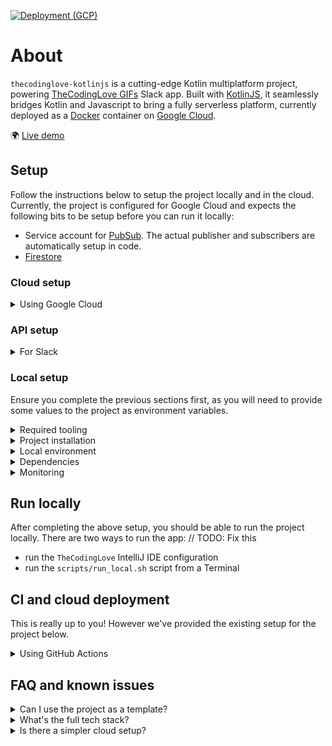 [![Deployment (GCP)](https://github.com/gchristov/thecodinglove-kotlinjs/actions/workflows/deploy_gcp.yml/badge.svg)](https://github.com/gchristov/thecodinglove-kotlinjs/actions/workflows/deploy_gcp.yml)

# About

`thecodinglove-kotlinjs` is a cutting-edge Kotlin multiplatform project, powering [TheCodingLove GIFs](https://slack.com/apps/AFNEWBNFN) Slack app. Built with [KotlinJS](https://kotlinlang.org/docs/js-overview.html), it seamlessly bridges Kotlin and Javascript to bring a fully serverless platform, currently deployed as a [Docker](https://www.docker.com/) container on [Google Cloud](https://cloud.google.com/run).

🌍 [Live demo](https://thecodinglove.crowdstandout.com)

## Setup

Follow the instructions below to setup the project locally and in the cloud. Currently, the project is configured for Google Cloud and expects the following bits to be setup before you can run it locally:
- Service account for [PubSub](https://cloud.google.com/pubsub). The actual publisher and subscribers are automatically setup in code.
- [Firestore](https://firebase.google.com/docs/firestore)

### Cloud setup

<details>
  <summary>Using Google Cloud</summary>

1. Create a new Google Cloud project
2. Enable the following APIs:
   - `Cloud Pub/Sub API`, used for communication between services
   - `Cloud Firestore API`, used for data storage
3. Setup Firestore:
   - Create a new Firestore database in Google Cloud
   - Navigate to your Firestore database -> Security rules
   - Click `Enable Firebase` to allow editing of the rules. This will add two service accounts to your project:
      - `firebase-adminsdk-5-random-chars@projectname.iam.gserviceaccount.com` - provides credentials for the Firebase Admin SDK. We will use this account's API key in the code so you can rename it to something clearer, like `App backend`
      - `firebase-service-account@firebase-sa-management.iam.gserviceaccount.com` - manages and links Firebase services to Google Cloud projects
   - Navigate to your project in Firebase -> Firebase Database -> Rules and paste the following setup
   ```
   rules_version = '2';
   service cloud.firestore {
      match /databases/{database}/documents {
         match /{document=**} {
            // The backend uses the Firebase Admin SDK, so external access is disabled  
            allow read, write: if false;
         }
      }
   }
   ```
4. Navigate to IAM and admin and give your `firebase-adminsdk` account the following additional roles
   - `Pub/Sub Admin`, for managing the PubSub subscriptions
5. Create a new API key for your `firebase-adminsdk` service account and save it locally.
</details>

### API setup

<details>
  <summary>For Slack</summary>

The project powers an [existing Slack app](https://slack.com/apps/AFNEWBNFN), so you'll need one in order to run it. 

1. Create a new Slack app
2. You will need an SSH tunnel to your localhost for Slack. You can use [serveo.net](http://serveo.net) for free and configure it with this command `ssh -R YOUR_DOMAIN.serveo.net:80:localhost:3000 serveo.net`.
3. Point the following Slack features to the relevant project APIs that know how to respond to them using the url you used for [serveo.net](http://serveo.net):
   - [Slash commands](https://api.slack.com/slash-commands) -> `YOUR_DOMAIN.serveo.net/api/slack/slash`
   - [OAuth](https://api.slack.com/authentication/oauth-v2) -> `YOUR_DOMAIN.serveo.net/api/slack/auth`
   - [Events](http://api.slack.com/events-api) -> `YOUR_DOMAIN.serveo.net/api/slack/event`
   - [Interactivity](https://api.slack.com/messaging/interactivity) -> `YOUR_DOMAIN.serveo.net/api/slack/interactivity`
4. Note down your Slack Client ID, Secret and Signing Secret
</details>

### Local setup

Ensure you complete the previous sections first, as you will need to provide some values to the project as environment variables.

<details>
  <summary>Required tooling</summary>

1. [Install Docker Desktop](https://docs.docker.com/get-started/) and start it up. No additional configuration is required as the project sets up its own image and cleans up the containers after each run
2. [Install IntelliJ](https://www.jetbrains.com/help/idea/installation-guide.html). This project has been tested with `IntelliJ IDEA 2023.2.5`
</details>

<details>
  <summary>Project installation</summary>

Just clone the repository and open the project with IntelliJ. That's it!
</details>

<details>
  <summary>Local environment</summary>

1. Create a `env.properties` file at the root of the project with the following contents
```
SLACK_SIGNING_SECRET=YOUR_SLACK_SIGNING_SECRET
SLACK_REQUEST_VERIFICATION_ENABLED=true|false
SLACK_CLIENT_ID=YOUR_SLACK_CLIENT_ID
SLACK_CLIENT_SECRET=YOUR_SLACK_CLIENT_SECRET
SLACK_INTERACTIVITY_PUBSUB_TOPIC=TOPIC_NAME
SLACK_SLASH_COMMAND_PUBSUB_TOPIC=TOPIC_NAME
SLACK_MONITORING_URL=YOUR_SLACK_MONITORING_URL
APP_LOG_LEVEL=debug|verbose|error|info
APP_NETWORK_HTML_LOG_LEVEL=all|info|none
APP_NETWORK_JSON_LOG_LEVEL=all|info|none
APP_PUBLIC_URL=YOUR_PUBLIC_APP_URL
SEARCH_PRELOAD_PUBSUB_TOPIC=TOPIC_NAME
```
2. Create a `credentials-gcp-app.json` file at the root of the project with the contents of a new JSON API key for the `firebase-adminsdk` service account you created previously.
</details>

<details>
  <summary>Dependencies</summary>

Dependencies are automatically pulled when the project is ran. Updating dependency versions requires `./gradlew kotlinUpgradeYarnLock` to be executed manually in order for the lock file to be updated.
</details>

<details>
  <summary>Monitoring</summary>

The project is configured to report all `Throwable`s to a Slack channel specified via the `SLACK_MONITORING_URL` environment variable. This is mainly used for stability monitoring.
</details>

## Run locally

After completing the above setup, you should be able to run the project locally. There are two ways to run the app:
// TODO: Fix this
- run the `TheCodingLove` IntelliJ IDE configuration
- run the `scripts/run_local.sh` script from a Terminal

## CI and cloud deployment

This is really up to you! However we've provided the existing setup for the project below.

<details>
  <summary>Using GitHub Actions</summary>

The project is configured to build with [GitHub Actions](https://github.com/features/actions). Checkout the `.github` folder for the workflows. Follow these steps to configure the CI environment:

1. Enable the following additional APIs on your Google Cloud project
   - `Cloud Run API`, used to run the final Docker container
   - `Artifact Registry API`, used to store the final Docker container
2. Create Service Account with these permissions for CI deployment
   - `Service Account User`
   - `Artifact Registry Administrator`
   - `Cloud Run Admin`
3. Each of the variables defined in `env.properties` should be exposed as [GitHub encrypted secrets](https://docs.github.com/actions/automating-your-workflow-with-github-actions/creating-and-using-encrypted-secrets) using the same keys.
3. Add an additional `GCP_SA_KEY_DEPLOY` GitHub encrypted secret, containing the raw JSON API key for the CI deployment service account
4. Add an additional `GCP_SA_KEY_APP` GitHub encrypted secret, containing the raw JSON API key for the `firebase-adminsdk` service account

Once this is setup, for this project:
- opening pull requests against the repo triggers build and test checks
- merging pull requests to the main branch deploys the changes to Google Cloud;
</details>

## FAQ and known issues

<details>
  <summary>Can I use the project as a template?</summary>

Sure! Just don't forget to ⭐️ the repo!
</details>

<details>
  <summary>What's the full tech stack?</summary>

- [KotlinJS](https://kotlinlang.org/docs/js-overview.html) - NodeJS transpiling
- [PubSub](https://cloud.google.com/pubsub) - event-driven messaging
- [Firestore](https://firebase.google.com/docs/firestore) - NoSQL database
- [Docker](https://www.docker.com/) - containerised deployment
- [Cloud Run](https://cloud.google.com/run) - serverless deployment of containers
- [GitHub Actions](https://github.com/features/actions) - CI automation
</details>

<details>
  <summary>Is there a simpler cloud setup?</summary>

There will be soon as we're planning to use Terraform to automate the outlined steps below.
</details>